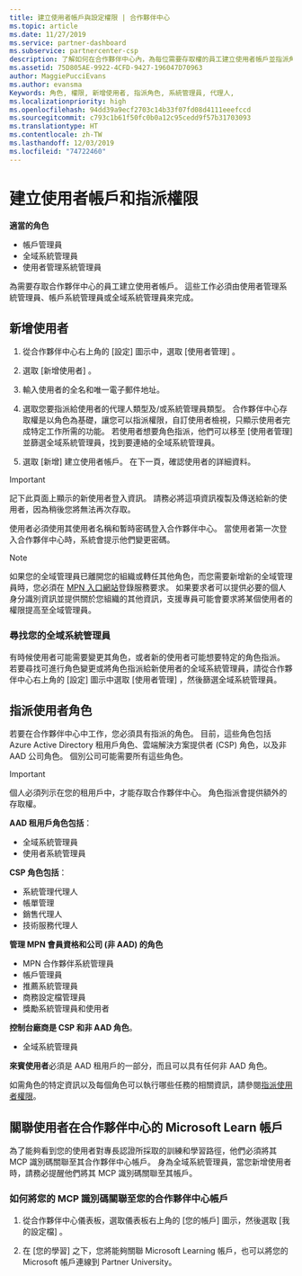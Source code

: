 ```yaml
---
title: 建立使用者帳戶與設定權限 | 合作夥伴中心
ms.topic: article
ms.date: 11/27/2019
ms.service: partner-dashboard
ms.subservice: partnercenter-csp
description: 了解如何在合作夥伴中心內，為每位需要存取權的員工建立使用者帳戶並指派角色。 具有不同系統管理員權限的使用者都可以執行此動作。
ms.assetid: 75D805AE-9922-4CFD-9427-196047D70963
author: MaggiePucciEvans
ms.author: evansma
Keywords: 角色, 權限, 新增使用者, 指派角色, 系統管理員, 代理人,
ms.localizationpriority: high
ms.openlocfilehash: 94dd39a9ecf2703c14b33f07fd08d4111eeefccd
ms.sourcegitcommit: c793c1b61f50fc0b0a12c95cedd9f57b31703093
ms.translationtype: HT
ms.contentlocale: zh-TW
ms.lasthandoff: 12/03/2019
ms.locfileid: "74722460"
---
```

# <a name="create-user-accounts-and-assign-permissions"></a>建立使用者帳戶和指派權限

**適當的角色**

- 帳戶管理員
- 全域系統管理員
- 使用者管理系統管理員

為需要存取合作夥伴中心的員工建立使用者帳戶。 這些工作必須由使用者管理系統管理員、帳戶系統管理員或全域系統管理員來完成。


## <a name="add-a-new-user"></a>新增使用者

1. 從合作夥伴中心右上角的 [設定]  圖示中，選取 [使用者管理]  。

2.  選取 [新增使用者]  。

3.  輸入使用者的全名和唯一電子郵件地址。

4.  選取您要指派給使用者的代理人類型及/或系統管理員類型。 合作夥伴中心存取權是以角色為基礎，讓您可以指派權限，自訂使用者檢視，只顯示使用者完成特定工作所需的功能。  若使用者想要角色指派，他們可以移至 [使用者管理]  並篩選全域系統管理員，找到要連絡的全域系統管理員。

5.  選取 [新增]  建立使用者帳戶。 在下一頁，確認使用者的詳細資料。

> [!IMPORTANT]  
> 記下此頁面上顯示的新使用者登入資訊。 請務必將這項資訊複製及傳送給新的使用者，因為稍後您將無法再次存取。 

使用者必須使用其使用者名稱和暫時密碼登入合作夥伴中心。 當使用者第一次登入合作夥伴中心時，系統會提示他們變更密碼。 

> [!NOTE]  
>  如果您的全域管理員已離開您的組織或轉任其他角色，而您需要新增新的全域管理員時，您必須在 [MPN 入口網站](https://partner.microsoft.com/support)登錄服務要求。 如果要求者可以提供必要的個人身分識別資訊並提供關於您組織的其他資訊，支援專員可能會要求將某個使用者的權限提高至全域管理員。

### <a name="find-your-global-admin"></a>尋找您的全域系統管理員

有時候使用者可能需要變更其角色，或者新的使用者可能想要特定的角色指派。  
若要尋找可進行角色變更或將角色指派給新使用者的全域系統管理員，請從合作夥伴中心右上角的 [設定]  圖示中選取 [使用者管理]  ，然後篩選全域系統管理員。 

## <a name="assign-user-roles"></a>指派使用者角色

若要在合作夥伴中心中工作，您必須具有指派的角色。  目前，這些角色包括 Azure Active Directory 租用戶角色、雲端解決方案提供者 (CSP) 角色，以及非 AAD 公司角色。 個別公司可能需要所有這些角色。

>[!Important]
>個人必須列示在您的租用戶中，才能存取合作夥伴中心。 角色指派會提供額外的存取權。


**AAD 租用戶角色包括**：
- 全域系統管理員
- 使用者系統管理員

**CSP 角色包括**：
- 系統管理代理人
- 帳單管理
- 銷售代理人
- 技術服務代理人

**管理 MPN 會員資格和公司 (非 AAD) 的角色**
- MPN 合作夥伴系統管理員
- 帳戶管理員
- 推薦系統管理員
- 商務設定檔管理員
- 獎勵系統管理員和使用者

**控制台廠商是 CSP 和非 AAD 角色**。
- 全域系統管理員

**來賓使用者**必須是 AAD 租用戶的一部分，而且可以具有任何非 AAD 角色。

如需角色的特定資訊以及每個角色可以執行哪些任務的相關資訊，請參閱[指派使用者權限](permissions-overview.md)。

## <a name="associate-a-users-microsoft-learn-account-in-partner-center"></a>關聯使用者在合作夥伴中心的 Microsoft Learn 帳戶

為了能夠看到您的使用者對專長認證所採取的訓練和學習路徑，他們必須將其 MCP 識別碼關聯至其合作夥伴中心帳戶。 身為全域系統管理員，當您新增使用者時，請務必提醒他們將其 MCP 識別碼關聯至其帳戶。 

### <a name="how-to-associate-your-mcp-id-to-your-partner-center-account"></a>如何將您的 MCP 識別碼關聯至您的合作夥伴中心帳戶

1. 從合作夥伴中心儀表板，選取儀表板右上角的 [您的帳戶]  圖示，然後選取 [我的設定檔]  。

2. 在 [您的學習]  之下，您將能夠關聯 Microsoft Learning 帳戶，也可以將您的 Microsoft 帳戶連線到 Partner University。








